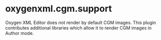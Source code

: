 # oxygenxml.cgm.support
Oxygen XML Editor does not render by default CGM images. This plugin contributes additional libraries which allow it to render CGM images in Author mode.

